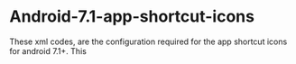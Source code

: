 # Android-7.1-app-shortcut-icons
These xml codes, are the configuration required for the app shortcut icons for android 7.1+. This
